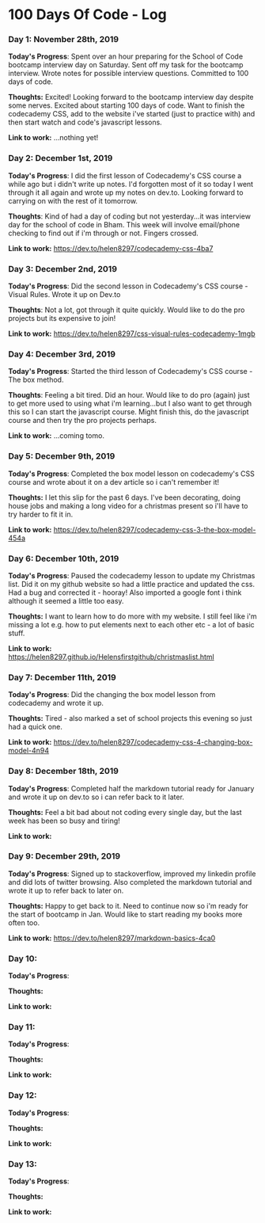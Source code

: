 # 100 Days Of Code - Log

### Day 1: November 28th, 2019

**Today's Progress**: Spent over an hour preparing for the School of Code bootcamp interview day on Saturday. Sent off my task for the bootcamp interview. Wrote notes for possible interview questions. Committed to 100 days of code.

**Thoughts:** Excited! Looking forward to the bootcamp interview day despite some nerves. Excited about starting 100 days of code. Want to finish the codecademy CSS, add to the website i've started (just to practice with) and then start watch and code's javascript lessons.

**Link to work:** ...nothing yet!


### Day 2: December 1st, 2019

**Today's Progress**: I did the first lesson of Codecademy's CSS course a while ago but i didn't write up notes. I'd forgotten most of it so today I went through it all again and wrote up my notes on dev.to. Looking forward to carrying on with the rest of it tomorrow. 

**Thoughts**: Kind of had a day of coding but not yesterday...it was interview day for the school of code in Bham. This week will involve email/phone checking to find out if i'm through or not. Fingers crossed. 

**Link to work:** https://dev.to/helen8297/codecademy-css-4ba7


### Day 3: December 2nd, 2019 

**Today's Progress**: Did the second lesson in Codecademy's CSS course - Visual Rules. Wrote it up on Dev.to

**Thoughts**: Not a lot, got through it quite quickly. Would like to do the pro projects but its expensive to join!

**Link to work:** https://dev.to/helen8297/css-visual-rules-codecademy-1mgb


### Day 4: December 3rd, 2019 

**Today's Progress**: Started the third lesson of Codecademy's CSS course - The box method. 

**Thoughts**: Feeling a bit tired. Did an hour. Would like to do pro (again) just to get more used to using what i'm learning...but I also want to get through this so I can start the javascript course. Might finish this, do the javascript course and then try the pro projects perhaps.

**Link to work:** ...coming tomo.


### Day 5: December 9th, 2019 

**Today's Progress**: Completed the box model lesson on codecademy's CSS course and wrote about it on a dev article so i can't remember it!

**Thoughts:** I let this slip for the past 6 days. I've been decorating, doing house jobs and making a long video for a christmas present so i'll have to try harder to fit it in. 

**Link to work:** https://dev.to/helen8297/codecademy-css-3-the-box-model-454a


### Day 6: December 10th, 2019

**Today's Progress**: Paused the codecademy lesson to update my Christmas list. Did it on my github website so had a little practice and updated the css. Had a bug and corrected it - hooray! Also imported a google font i think although it seemed a little too easy.

**Thoughts:**  I want to learn how to do more with my website. I still feel like i'm missing a lot e.g. how to put elements next to each other etc - a lot of basic stuff.

**Link to work:** https://helen8297.github.io/Helensfirstgithub/christmaslist.html



### Day 7: December 11th, 2019

**Today's Progress**: Did the changing the box model lesson from codecademy and wrote it up.

**Thoughts:**  Tired - also marked a set of school projects this evening so just had a quick one.

**Link to work:**  https://dev.to/helen8297/codecademy-css-4-changing-box-model-4n94




### Day 8: December 18th, 2019

**Today's Progress**: Completed half the markdown tutorial ready for January and wrote it up on dev.to so i can refer back to it later.

**Thoughts:**  Feel a bit bad about not coding every single day, but the last week has been so busy and tiring!

**Link to work:**




### Day 9: December 29th, 2019

**Today's Progress**: Signed up to stackoverflow, improved my linkedin profile and did lots of twitter browsing. Also completed the markdown tutorial and wrote it up to refer back to later on. 

**Thoughts:**  Happy to get back to it. Need to continue now so i'm ready for the start of bootcamp in Jan. Would like to start reading my books more often too. 

**Link to work:** https://dev.to/helen8297/markdown-basics-4ca0




### Day 10: 

**Today's Progress**: 

**Thoughts:**  

**Link to work:**




### Day 11: 

**Today's Progress**: 

**Thoughts:**  

**Link to work:**




### Day 12: 

**Today's Progress**: 

**Thoughts:**  

**Link to work:**




### Day 13: 

**Today's Progress**: 

**Thoughts:**  

**Link to work:**


